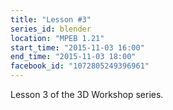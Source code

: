 ```yaml
---
title: "Lesson #3"
series_id: blender
location: "MPEB 1.21"
start_time: "2015-11-03 16:00"
end_time: "2015-11-03 18:00"
facebook_id: "1072805249396961"
---
```


Lesson 3 of the 3D Workshop series.
